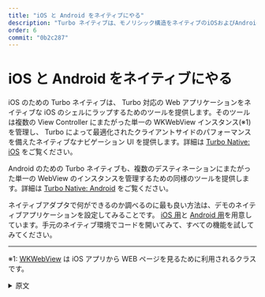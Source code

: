 ```yaml
---
title: "iOS と Android をネイティブにやる"
description: "Turbo ネイティブは、モノリシック構造をネイティブのiOSおよびAndroidアプリの中心とし、ウェブとネイティブのセクション間でシームレスな遷移を実現します。"
order: 6
commit: "0b2c287"
---
```


# iOS と Android をネイティブにやる

iOS のための Turbo ネイティブは、 Turbo 対応の Web アプリケーションをネイティブな iOS のシェルにラップするためのツールを提供します。そのツールは複数の View Controller にまたがった単一の WKWebView インスタンス(※1)を管理し、 Turbo によって最適化されたクライアントサイドのパフォーマンスを備えたネイティブなナビゲーション UI を提供します。詳細は <a href="https://github.com/hotwired/turbo-ios">Turbo Native: iOS</a> をご覧ください。

Android のための Turbo ネイティブも、複数のデスティネーションにまたがった単一の WebView のインスタンスを管理するための同様のツールを提供します。詳細は <a href="https://github.com/hotwired/turbo-android">Turbo Native: Android</a> をご覧ください。

ネイティブアダプタで何ができるのか調べるのに最も良い方法は、デモのネイティブアプリケーションを設定してみることです。 [iOS 用](https://github.com/hotwired/turbo-ios/blob/main/Demo/README.md)と [Android 用](https://github.com/hotwired/turbo-android/blob/main/demo/README.md)を用意しています。手元のネイティブ環境でコードを開いてみて、すべての機能を試してみてください。

-----
※1: [WKWebView](https://developer.apple.com/documentation/webkit/wkwebview) は iOS アプリから WEB ページを見るために利用されるクラスです。

<details>
<summary>原文</summary>

# Go Native on iOS & Android

Hotwire Native for iOS provides the tooling to wrap your Turbo-enabled web app in a native iOS shell. It manages a single WKWebView instance across multiple view controllers, giving you native navigation UI with all the client-side performance benefits of Turbo. See <a href="https://github.com/hotwired/hotwire-native-ios/">Hotwire Native: iOS</a> for more details.

Hotwire Native for Android provides the same kind of tooling, managing a single WebView instance across multiple Fragment destinations. See <a href="https://github.com/hotwired/hotwire-native-android/">Hotwire Native: Android</a> for more details.

The best way to see what's possible with the native adapters is to setup the demo native application. We have one [for iOS](https://native.hotwired.dev/ios/getting-started) and [for Android](https://native.hotwired.dev/android/getting-started). You can open the code in your native environments and follow along to explore all the features.

</details>
